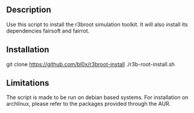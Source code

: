 ## Description

Use this script to install the r3broot simulation toolkit.
It will also install its dependencies fairsoft and fairrot.

## Installation

 git clone https://github.com/bl0x/r3broot-install
 ./r3b-root-install.sh

## Limitations

The script is made to be run on debian based systems.
For installation on archlinux, please refer to the packages provided through the AUR.
